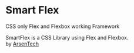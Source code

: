 # Smart Flex
CSS only Flex and Flexbox working Framework

SmartFlex is a CSS Library using Flex and Flexbox. <br>
by [ArsenTech](https://arsentech.github.io)
